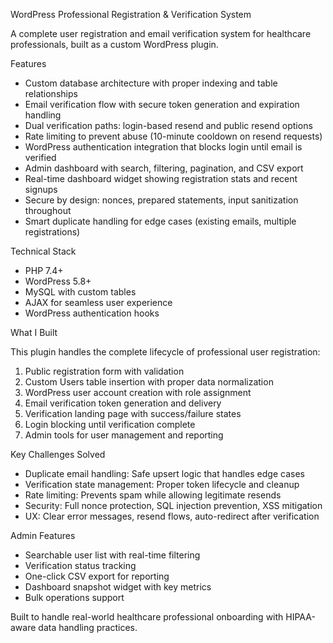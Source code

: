 WordPress Professional Registration & Verification System

A complete user registration and email verification system for healthcare professionals, built as a custom WordPress plugin.

Features

- Custom database architecture with proper indexing and table relationships
- Email verification flow with secure token generation and expiration handling
- Dual verification paths: login-based resend and public resend options
- Rate limiting to prevent abuse (10-minute cooldown on resend requests)
- WordPress authentication integration that blocks login until email is verified
- Admin dashboard with search, filtering, pagination, and CSV export
- Real-time dashboard widget showing registration stats and recent signups
- Secure by design: nonces, prepared statements, input sanitization throughout
- Smart duplicate handling for edge cases (existing emails, multiple registrations)

Technical Stack

- PHP 7.4+
- WordPress 5.8+
- MySQL with custom tables
- AJAX for seamless user experience
- WordPress authentication hooks

What I Built

This plugin handles the complete lifecycle of professional user registration:
1. Public registration form with validation
2. Custom Users table insertion with proper data normalization
3. WordPress user account creation with role assignment
4. Email verification token generation and delivery
5. Verification landing page with success/failure states
6. Login blocking until verification complete
7. Admin tools for user management and reporting

Key Challenges Solved

- Duplicate email handling: Safe upsert logic that handles edge cases
- Verification state management: Proper token lifecycle and cleanup
- Rate limiting: Prevents spam while allowing legitimate resends
- Security: Full nonce protection, SQL injection prevention, XSS mitigation
- UX: Clear error messages, resend flows, auto-redirect after verification

Admin Features

- Searchable user list with real-time filtering
- Verification status tracking
- One-click CSV export for reporting
- Dashboard snapshot widget with key metrics
- Bulk operations support

Built to handle real-world healthcare professional onboarding with HIPAA-aware data handling practices.
